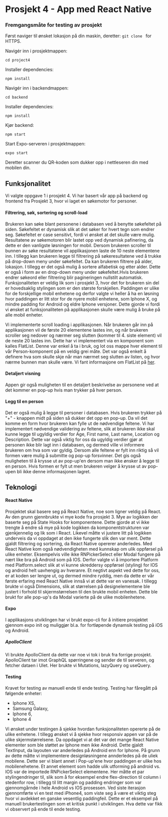 # Prosjekt 4 - App med React Native


### Fremgangsmåte for testing av prosjekt
Først naviger til ønsket lokasjon på din maskin, deretter:
`git clone ` for HTTPS.

Navigér inn i prosjektmappen:

`cd project4`

Installer dependencies:

`npm install`

Navigér inn i backendmappen:

`cd backend`

Installer dependencies:

`npm install`

Kjør backend:

`npm start`

Start Expo-serveren i prosjektmappen:

`expo start`

Deretter scanner du QR-koden som dukker opp i nettleseren din med mobilen din.
## Funksjonalitet
Vi valgte oppgave 1 i prosjekt 4. Vi har basert vår app på backend og frontend fra Prosjekt 3, hvor vi laget en søkemotor for 
personer. 
#### Filtrering, søk, sortering og scroll-load
Brukeren kan søke blant personene i databasen ved å benytte søkefeltet på siden. Søkefeltet er dynamisk slik at det søker for hvert 
tegn som endrer seg. Søkefeltet er case sensitivt, fordi vi ønsket at det skulle være mulig. Resultatene av søkemotoren blir lastet opp ved dynamisk pafinering, da dette er den vanligste løsningen for mobil. Dersom brukeren scroller til bunnen av søke resultatene vil applikasjonen 
laste de 10 neste elementene inn. I tillegg kan brukeren legge til filtrering på søkeresultatene ved å trukke på drop-down meny under søkefeltet. Da kan brukeren filtrere på alder, lokasjon. I 
tillegg er det også mulig å sortere alfabetisk og etter alder. Dette er også i form av en drop-down meny under søkefeltet.Hvis brukeren endrer søkeord eller filtrering blir pagineringen nullstilt automatisk.
Funksjonaliteten er veldig lik som i prosjekt 3, hvor det for brukeren sin del er hovedsaklig stylingen som er den største forskjellen. Paddingen er 
ulike for de forskjellige mobil enhetene og derfor valgte vi heller å ha en løsning hvor paddingen er litt stor for de nyere mobil enhetene, som Iphone X,
og mindre padding for Android og eldre Iphone versjoner. Dette gjorde vi fordi vi ønsket at funksjonaliteten på applikasjonen skulle være mulig å bruke 
på alle mobil enheter.

Vi implementerte scroll loading i applikasjonen. Når brukeren går inn på applikasjonen vil de første 20 elementene lastes inn, og når brukeren scroller seg nedover og nærmer seg slutten (kommer til 4. siste element) vil de neste 20 lastes inn. Dette har vi implementert via en komponent som kalles FlatList. 
Denne var enkel å ta i bruk, og lot oss mappe hver element til vår Person-komponent på en veldig grei måte. Det var også enkelt å definere hva som skulle skje når man nærmet seg slutten av listen, og hvor nærme bunnen man skulle være. Vi fant informasjone om FlatList på [her](https://reactnative.dev/docs/flatlist).
#### Detaljert visning
Appen gir også muligheten til en detaljert beskrivelse av personene ved at det kommer en pop-up hvis man trykker på hver 
person.  
#### Legg til en person
Det er også mulig å legge til personer i databasen. Hvis brukeren trykker på "+" - knappen midt på siden så dukker det opp en pop-up. Da vil det komme en 
form hvor brukeren kan fylle ut de nødvendige feltene. Vi har implementert nødvendige validering av feltene, slik at brukeren ikke skal kunne legge til
ugyldig verdier for Age, First name, Last name, Location og Description. Dette var også viktig for oss da ugyldig verdier gjør at personen ikke blir lagt inn i databasen, og dermed ville vi informere brukeren om 
hva som var gyldig. Dersom alle feltene er fylt inn riktig så vil formen være mulig å submitte og pop-up forsvinner. Det gis også muligheten til å krysse
ut av pop-up'en dersom man ikke ønsker å legge til en person. Hvis formen er fylt ut men brukeren velger å krysse ut av pop-upen bli ikke denne informasjonen
lagret. 

## Teknologi

#### React Native
Prosjektet skal basere seg på React Native, noe som ligner veldig på React. Av den grunn gjennbrukte vi mye kode fra prosjekt 3. Mye av logikken der baserte seg
på State Hooks for komponentene. Dette gjorde at vi ikke trengte å endre så mye på kode logikken da komponentstrukturen var gjenkjennelig og lik som i React. 
Likevel måtte vi justere litt på logikken underveis da vi oppdaget at den ikke fungerte slik den var ment. 
Dette gjaldt filtrering og sortering, da React Native opererer anderledes. Med React Native kom også nødvendigheten med kunnskap om ulik oppførsel 
på ulike enheter. Eksempelvis ville ikke RNPickerSelect eller Modal fungere på nært like bra på Android som på IOS. Derfor valgte vi å importere 
Platform med Platform.select slik at vi kunne skreddersy oppførsel (styling) for IOS og android helt uavhengig av hveranre. Et negtivt aspekt ved dette for oss, er at koden ser lengre ut, 
og dermed mindre ryddig, men da dette er vår første erfaring med React Native innså vi at dette var en vanesak. 
I tillegg brukte vi også Dimensions, slik at størrelsen på designelementene ble justert i forhold til skjermstørrelsen til den brukte mobil enheten. Dette ble brukt
for alle pop-up's da Modal varierte på de ulike mobilenhetene.

#### Expo 
I applikasjons utviklingen har vi brukt expo-cli for å initiere prosjektet gjennom expo init og muliggjør bl.a. for fortløpende dynamsik testing på iOS og Android.

##### ApolloClient
Vi brukte ApolloClient da dette var noe vi tok i bruk fra forrige prosjekt. ApolloClient tar imot GraphQL spørringene og sender de til serveren, og fetcher dataen i UIet.
Her brukte vi Mutations, lazyQuery og useQuery. 

#### Testing
Kravet for testing av manuell ende til ende testing. Testing har fåregått på følgende enheter: 
- Iphone XS,
- Samsung Galaxy,
- Iphone 6,
- Iphone 4 

Vi ønsket under testingen å sjekke hvordan funksjonaliteten opererte på de ulike enhetene. I tillegg ønsket vi å sjekke hvor responsiv appen var på de 
ulike skjermstørrelsene. Da oppdaget vi at det var det mange React Native elementer som ble støttet av Iphone men ikke Android. Dette gjaldt
TextInput, da layouten var anderledes på Android enn for Iphone. På grunn av dette måtte vi implementere designløsningene annderledes på de uliek mobilene. 
Dette ser vi blant annet i Pop-up'ene hvor paddingen er ulike hos mobilenehetene. Et annet element som hadde ulik utforming på android vs. IOS 
var de importede RNPickerSelect elementene. Her måtte et par stylingendringer til, slik som å for eksempel endre flex-direction til column i stedenfor row, 
i tillegg til litt margin og padding endringer som var gjennomgårnde i hele Android vs IOS prosessen. Ved siste iterasjon gjennomførte vi en test med 
iPhone4, som viste seg å være et viktig steg hvor vi avdekket en ganske vesentlig paddingfeil. 
Dette er et eksempel på manuell brukertestingen som et kritisk punkt i utviklingen. Hva dette var fikk vi observert på ende til ende testing. 
